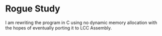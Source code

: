 # Rogue Study

I am rewriting the program in C using no dynamic memory allocation with the hopes of eventually porting it to LCC Assembly.